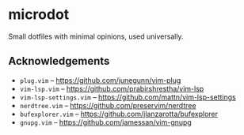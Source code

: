 # microdot

Small dotfiles with minimal opinions, used universally.


## Acknowledgements

* `plug.vim` – https://github.com/junegunn/vim-plug
* `vim-lsp.vim` – https://github.com/prabirshrestha/vim-lsp
* `vim-lsp-settings.vim` – https://github.com/mattn/vim-lsp-settings
* `nerdtree.vim` – https://github.com/preservim/nerdtree
* `bufexplorer.vim` – https://github.com/jlanzarotta/bufexplorer
* `gnupg.vim` – https://github.com/jamessan/vim-gnupg
